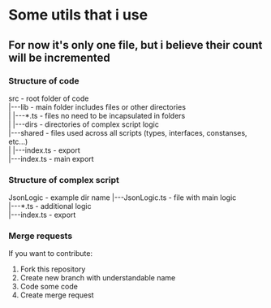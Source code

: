 # Some utils that i use

## For now it's only one file, but i believe their count will be incremented

### Structure of code
src - root folder of code  
|---lib - main folder includes files or other directories  
| |---*.ts - files no need to be incapsulated in folders  
| |---dirs - directories of complex script logic  
|---shared - files used across all scripts (types, interfaces, constanses, etc...)  
| |---index.ts - export  
|---index.ts - main export  

### Structure of complex script

JsonLogic - example dir name
|---JsonLogic.ts - file with main logic  
|---*.ts - additional logic  
|---index.ts - export

### Merge requests

If you want to contribute:
1. Fork this repository
2. Create new branch with understandable name
3. Code some code
4. Create merge request
